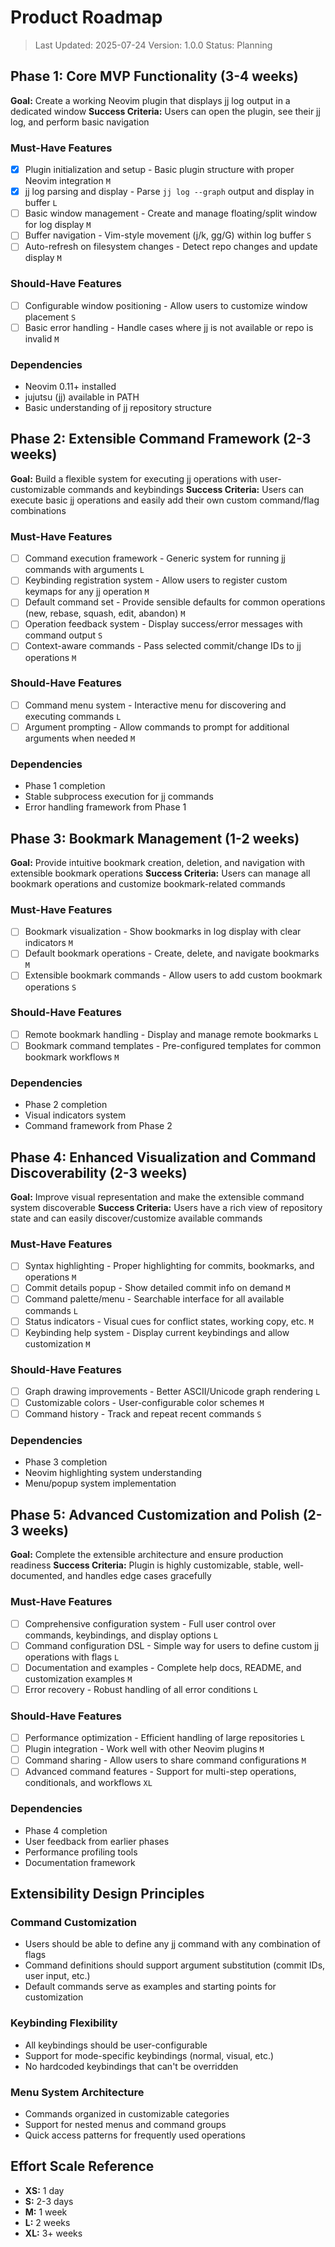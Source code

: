 # Product Roadmap

> Last Updated: 2025-07-24
> Version: 1.0.0
> Status: Planning

## Phase 1: Core MVP Functionality (3-4 weeks)

**Goal:** Create a working Neovim plugin that displays jj log output in a dedicated window
**Success Criteria:** Users can open the plugin, see their jj log, and perform basic navigation

### Must-Have Features

- [x] Plugin initialization and setup - Basic plugin structure with proper Neovim integration `M`
- [x] jj log parsing and display - Parse `jj log --graph` output and display in buffer `L`
- [ ] Basic window management - Create and manage floating/split window for log display `M`
- [ ] Buffer navigation - Vim-style movement (j/k, gg/G) within log buffer `S`
- [ ] Auto-refresh on filesystem changes - Detect repo changes and update display `M`

### Should-Have Features

- [ ] Configurable window positioning - Allow users to customize window placement `S`
- [ ] Basic error handling - Handle cases where jj is not available or repo is invalid `M`

### Dependencies

- Neovim 0.11+ installed
- jujutsu (jj) available in PATH
- Basic understanding of jj repository structure

## Phase 2: Extensible Command Framework (2-3 weeks)

**Goal:** Build a flexible system for executing jj operations with user-customizable commands and keybindings
**Success Criteria:** Users can execute basic jj operations and easily add their own custom command/flag combinations

### Must-Have Features

- [ ] Command execution framework - Generic system for running jj commands with arguments `L`
- [ ] Keybinding registration system - Allow users to register custom keymaps for any jj operation `M`
- [ ] Default command set - Provide sensible defaults for common operations (new, rebase, squash, edit, abandon) `M`
- [ ] Operation feedback system - Display success/error messages with command output `S`
- [ ] Context-aware commands - Pass selected commit/change IDs to jj operations `M`

### Should-Have Features

- [ ] Command menu system - Interactive menu for discovering and executing commands `L`
- [ ] Argument prompting - Allow commands to prompt for additional arguments when needed `M`

### Dependencies

- Phase 1 completion
- Stable subprocess execution for jj commands
- Error handling framework from Phase 1

## Phase 3: Bookmark Management (1-2 weeks)

**Goal:** Provide intuitive bookmark creation, deletion, and navigation with extensible bookmark operations
**Success Criteria:** Users can manage all bookmark operations and customize bookmark-related commands

### Must-Have Features

- [ ] Bookmark visualization - Show bookmarks in log display with clear indicators `M`
- [ ] Default bookmark operations - Create, delete, and navigate bookmarks `M`
- [ ] Extensible bookmark commands - Allow users to add custom bookmark operations `S`

### Should-Have Features

- [ ] Remote bookmark handling - Display and manage remote bookmarks `L`
- [ ] Bookmark command templates - Pre-configured templates for common bookmark workflows `M`

### Dependencies

- Phase 2 completion
- Visual indicators system
- Command framework from Phase 2

## Phase 4: Enhanced Visualization and Command Discoverability (2-3 weeks)

**Goal:** Improve visual representation and make the extensible command system discoverable
**Success Criteria:** Users have a rich view of repository state and can easily discover/customize available commands

### Must-Have Features

- [ ] Syntax highlighting - Proper highlighting for commits, bookmarks, and operations `M`
- [ ] Commit details popup - Show detailed commit info on demand `M`
- [ ] Command palette/menu - Searchable interface for all available commands `L`
- [ ] Status indicators - Visual cues for conflict states, working copy, etc. `M`
- [ ] Keybinding help system - Display current keybindings and allow customization `M`

### Should-Have Features

- [ ] Graph drawing improvements - Better ASCII/Unicode graph rendering `L`
- [ ] Customizable colors - User-configurable color schemes `M`
- [ ] Command history - Track and repeat recent commands `S`

### Dependencies

- Phase 3 completion
- Neovim highlighting system understanding
- Menu/popup system implementation

## Phase 5: Advanced Customization and Polish (2-3 weeks)

**Goal:** Complete the extensible architecture and ensure production readiness
**Success Criteria:** Plugin is highly customizable, stable, well-documented, and handles edge cases gracefully

### Must-Have Features

- [ ] Comprehensive configuration system - Full user control over commands, keybindings, and display options `L`
- [ ] Command configuration DSL - Simple way for users to define custom jj operations with flags `L`
- [ ] Documentation and examples - Complete help docs, README, and customization examples `M`
- [ ] Error recovery - Robust handling of all error conditions `L`

### Should-Have Features

- [ ] Performance optimization - Efficient handling of large repositories `L`
- [ ] Plugin integration - Work well with other Neovim plugins `M`
- [ ] Command sharing - Allow users to share command configurations `M`
- [ ] Advanced command features - Support for multi-step operations, conditionals, and workflows `XL`

### Dependencies

- Phase 4 completion
- User feedback from earlier phases
- Performance profiling tools
- Documentation framework

## Extensibility Design Principles

### Command Customization
- Users should be able to define any jj command with any combination of flags
- Command definitions should support argument substitution (commit IDs, user input, etc.)
- Default commands serve as examples and starting points for customization

### Keybinding Flexibility
- All keybindings should be user-configurable
- Support for mode-specific keybindings (normal, visual, etc.)
- No hardcoded keybindings that can't be overridden

### Menu System Architecture
- Commands organized in customizable categories
- Support for nested menus and command groups
- Quick access patterns for frequently used operations

## Effort Scale Reference

- **XS:** 1 day
- **S:** 2-3 days  
- **M:** 1 week
- **L:** 2 weeks
- **XL:** 3+ weeks
